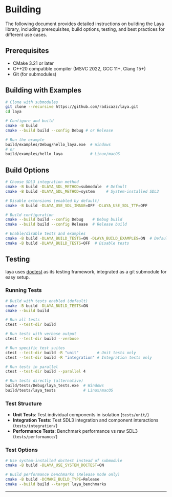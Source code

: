 # Building

The following document provides detailed instructions on building the Laya library, including prerequisites, build options, testing, and best practices for different use cases.

## Prerequisites

- CMake 3.21 or later
- C++20 compatible compiler (MSVC 2022, GCC 11+, Clang 15+)
- Git (for submodules)

## Building with Examples

```bash
# Clone with submodules
git clone --recursive https://github.com/radicazz/laya.git
cd laya

# Configure and build
cmake -B build
cmake --build build --config Debug # or Release

# Run the example
build/examples/Debug/hello_laya.exe  # Windows
# or
build/examples/hello_laya            # Linux/macOS
```

## Build Options

```bash
# Choose SDL3 integration method
cmake -B build -DLAYA_SDL_METHOD=submodule  # Default
cmake -B build -DLAYA_SDL_METHOD=system     # System-installed SDL3

# Disable extensions (enabled by default)
cmake -B build -DLAYA_USE_SDL_IMAGE=OFF -DLAYA_USE_SDL_TTF=OFF

# Build configuration
cmake --build build --config Debug    # Debug build
cmake --build build --config Release  # Release build

# Enable/disable tests and examples
cmake -B build -DLAYA_BUILD_TESTS=ON -DLAYA_BUILD_EXAMPLES=ON  # Default
cmake -B build -DLAYA_BUILD_TESTS=OFF  # Disable tests
```

## Testing

laya uses [doctest](https://github.com/doctest/doctest) as its testing framework, integrated as a git submodule for easy setup.

### Running Tests

```bash
# Build with tests enabled (default)
cmake -B build -DLAYA_BUILD_TESTS=ON
cmake --build build

# Run all tests
ctest --test-dir build

# Run tests with verbose output
ctest --test-dir build --verbose

# Run specific test suites
ctest --test-dir build -R "unit"        # Unit tests only
ctest --test-dir build -R "integration" # Integration tests only

# Run tests in parallel
ctest --test-dir build --parallel 4

# Run tests directly (alternative)
build/tests/Debug/laya_tests.exe  # Windows
build/tests/laya_tests            # Linux/macOS
```

### Test Structure

- **Unit Tests**: Test individual components in isolation (`tests/unit/`)
- **Integration Tests**: Test SDL3 integration and component interactions (`tests/integration/`)
- **Performance Tests**: Benchmark performance vs raw SDL3 (`tests/performance/`)

### Test Options

```bash
# Use system-installed doctest instead of submodule
cmake -B build -DLAYA_USE_SYSTEM_DOCTEST=ON

# Build performance benchmarks (Release mode only)
cmake -B build -DCMAKE_BUILD_TYPE=Release
cmake --build build --target laya_benchmarks
```

---
